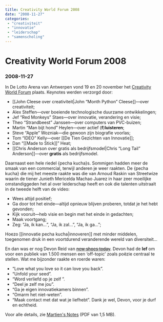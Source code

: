 ```yaml
---
title: Creativity World Forum 2008
date: "2008-11-27"
categories:
 - "creativiteit"
 - "innovatie"
 - "leiderschap"
 - "samenscholing"
---
```

# Creativity World Forum 2008
### 2008-11-27


In De Lotto Arena van Antwerpen vond 19 en 20 november het [Creativity World Forum](http://www.creativityworldforum.be/) plaats. Keynotes werden verzorgd door:
- [[John Cleese over creativiteit|John “Month Python” Cleese]]—over creativiteit;
- Alex Steffen—over boeiende technologische duurzame ontwikkelingen;
- Jef “Red Monkeys” Staes—over innovatie, verandering en visie;
- Theo “Strandbeest” Janssen—over computers van PVC-buizen;
- Martin “Man bijt hond” Heylen—over actief (**f**)**luisteren**;
- Steve “Apple” Wozniak—die gewoon zijn biografie voorlas;
- Tom “IDEO” Kelly—over [[De Tien Gezichten van Innovatie]];
- Dan “[[Made to Stick]]” Heat;
- [[Chris Anderson over gratis als bedrijfsmodel|Chris “Long Tail” Anderson]]—over **gratis** als bedrijfsmodel.

Daarnaast een hele riedel {pecha kucha}s. Sommigen hadden meer de smaak van een commercial, terwijl anderen je weer raakten. De {pecha kucha} die mij het meeste raakte was die van Arnoud Raskin van Streetwize waarin de tiener Junieth Mericelda Machao Juarez in haar zeer moeilijke omstandiggeden het al over leiderschap heeft en ook die talenten uitstraalt in de tweede helft van de video:
- Wees altijd positief;
- Ga door tot het einde—altijd opnieuw blijven proberen, totdat je het hebt gevonden;
- Kijk vooruit—heb visie en begin met het einde in gedachten;
- Maak voortgang;
- Zeg: “Ja, ik kan…”, “Ja, ik zal…”, “Ja, ik ga…”;

Hoezo [[innovatie pecha kucha|innoveren]] met minder middelen, toegenomen druk in een voortdurend veranderende wereld van diversiteit…

En dan was er nog Devon Reid van ~~[new shoes today](http://www.newshoestoday.com/)~~. Devon had de **lef** om voor een publiek van 1.500 mensen een ‘off-topic’ zoals poëzie centraal te stellen. Wat me bijzonder raakte en roerde waren:
- “Love what you love so it can love you back”.
- “Unfold your seed”.
- “Word verliefd op je zelf ”.
- “Deel je zelf me jou”.
- “Ga je eigen innovatiekamers binnen”.
- “Omarm het niet-weten”.
- “Maak contact met dat wat je liefhebt”. Dank je wel, Devon, voor je durf en echtheid.

Voor alle details, zie <a href="wcf-2008-martiens-notes.pdf" download>Martien's Notes</a> (PDF van 1,5 MB).
